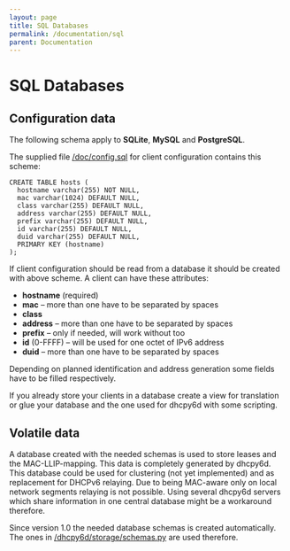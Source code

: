 ```yaml
---
layout: page
title: SQL Databases
permalink: /documentation/sql
parent: Documentation
---
```


# SQL Databases

## Configuration data

The following schema apply to **SQLite**, **MySQL** and **PostgreSQL**.

The supplied file [/doc/config.sql](https://github.com/HenriWahl/dhcpy6d/blob/master/doc/config.sql) for client configuration contains this scheme:

```
CREATE TABLE hosts (
  hostname varchar(255) NOT NULL,
  mac varchar(1024) DEFAULT NULL,
  class varchar(255) DEFAULT NULL,
  address varchar(255) DEFAULT NULL,  
  prefix varchar(255) DEFAULT NULL,
  id varchar(255) DEFAULT NULL,
  duid varchar(255) DEFAULT NULL,
  PRIMARY KEY (hostname)
);
```

If client configuration should be read from a database it should be created with above scheme. A client can have these attributes:

- **hostname** (required)
- **mac** – more than one have to be separated by spaces
- **class**
- **address** – more than one have to be separated by spaces
- **prefix** – only if needed, will work without too
- **id** (0-FFFF) – will be used for one octet of IPv6 address
- **duid** – more than one have to be separated by spaces

Depending on planned identification and address generation some fields have to be filled respectively.

If you already store your clients in a database create a view for translation or glue your database and the one used for dhcpy6d with some scripting.

## Volatile data

A database created with the needed schemas is used to store leases and the MAC-LLIP-mapping. This data is completely generated by dhcpy6d.  
This database could be used for clustering (not yet implemented) and as replacement for DHCPv6 relaying. Due to being MAC-aware only on local network segments relaying is not possible. Using several dhcpy6d servers which share information in one central database might be a workaround therefore.

Since version 1.0 the needed database schemas is created automatically. The ones in [/dhcpy6d/storage/schemas.py](https://github.com/HenriWahl/dhcpy6d/blob/master/dhcpy6d/storage/schemas.py) are used therefore.

